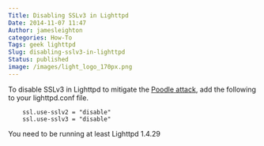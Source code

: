 ```yaml
---
Title: Disabling SSLv3 in Lighttpd
Date: 2014-11-07 11:47
Author: jamesleighton
categories: How-To
Tags: geek lighttpd
Slug: disabling-sslv3-in-lighttpd
Status: published
image: /images/light_logo_170px.png
---
```


To disable SSLv3 in Lighttpd to mitigate the [Poodle attack](https://en.wikipedia.org/wiki/POODLE), add the following to your lighttpd.conf file.

```lighttpd
    ssl.use-sslv2 = "disable"
    ssl.use-sslv3 = "disable"
```

You need to be running at least Lighttpd 1.4.29
